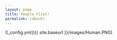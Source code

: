 ```yaml
---
layout: page
title: People First!
permalink: /about/
---
```


![_config.yml]({{ site.baseurl }}/images/Human.PNG)







